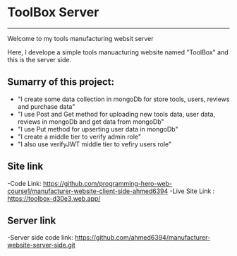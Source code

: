 # ToolBox Server

---

Welcome to my tools manufacturing websit server

Here, I develope a simple tools manuacturing website named "ToolBox" and this is the server side.

## Sumarry of this project:

- "I create some data collection in mongoDb for store tools, users, reviews and purchase data"
- "I use Post and Get method for uploading new tools data, user data, reviews in mongoDb and get data from mongoDb"
- "I use Put method for upserting user data in mongoDb"
- "I create a middle tier to verify admin role"
- "I also use verifyJWT middle tier to vefiry users role"

## Site link

-Code Link: https://github.com/programming-hero-web-course1/manufacturer-website-client-side-ahmed6394
-Live Site Link : https://toolbox-d30e3.web.app/

## Server link

-Server side code link: https://github.com/ahmed6394/manufacturer-website-server-side.git
